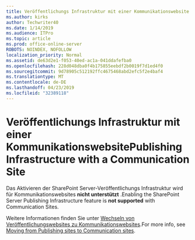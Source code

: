 ```yaml
---
title: Veröffentlichungs Infrastruktur mit einer Kommunikationswebsite
ms.author: kirks
author: Techwriter40
ms.date: 1/14/2019
ms.audience: ITPro
ms.topic: article
ms.prod: office-online-server
ROBOTS: NOINDEX, NOFOLLOW
localization_priority: Normal
ms.assetid: de63d2e1-f053-40ed-ac1a-041ddafefba0
ms.openlocfilehash: 228d048dba0f4b175855eebdf2b0019f7d1ed4f0
ms.sourcegitcommit: 9d78905c512192ffc4675468abd2efc5f2e4baf4
ms.translationtype: MT
ms.contentlocale: de-DE
ms.lasthandoff: 04/23/2019
ms.locfileid: "32389118"
---
```

# <a name="publishing-infrastructure-with-a-communication-site"></a><span data-ttu-id="f2409-102">Veröffentlichungs Infrastruktur mit einer Kommunikationswebsite</span><span class="sxs-lookup"><span data-stu-id="f2409-102">Publishing Infrastructure with a Communication Site</span></span>


<span data-ttu-id="f2409-103">Das Aktivieren der SharePoint Server-Veröffentlichungs Infrastruktur wird für Kommunikationswebsites **nicht unterstützt** .</span><span class="sxs-lookup"><span data-stu-id="f2409-103">Enabling the SharePoint Server Publishing Infrastructure feature is **not supported** with Communication Sites.</span></span> 
  
<span data-ttu-id="f2409-104">Weitere Informationen finden Sie unter [Wechseln von Veröffentlichungswebsites zu Kommunikationswebsites](https://docs.microsoft.com/sharepoint/publishing-sites-classic-to-modern-experience).</span><span class="sxs-lookup"><span data-stu-id="f2409-104">For more info, see [Moving from Publishing sites to Communication sites](https://docs.microsoft.com/sharepoint/publishing-sites-classic-to-modern-experience).</span></span> 
  

